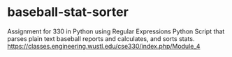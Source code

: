 # baseball-stat-sorter
Assignment for 330 in Python using Regular Expressions
Python Script that parses plain text baseball reports and calculates, and sorts stats.
https://classes.engineering.wustl.edu/cse330/index.php/Module_4
